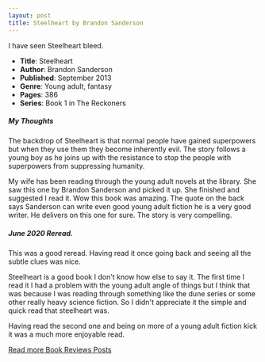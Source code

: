 ```yaml
---
layout: post
title: Steelheart by Brandon Sanderson
---
```


I have seen Steelheart bleed.

- **Title**: Steelheart
- **Author**: Brandon Sanderson
- **Published**: September 2013
- **Genre**: Young adult, fantasy
- **Pages**: 386
- **Series**: Book 1 in The Reckoners

##### My Thoughts
The backdrop of Steelheart is that normal people have gained superpowers but when they use them they become inherently evil. The story follows a young boy as he joins up with the resistance to stop the people with superpowers from suppressing humanity.

My wife has been reading through the young adult novels at the library. She saw this one by Brandon Sanderson and picked it up. She finished and suggested I read it. Wow this book was amazing. The quote on the back says Sanderson can write even good young adult fiction he is a very good writer. He delivers on this one for sure. The story is very compelling.

##### June 2020 Reread.

This was a good reread. Having read it once going back and seeing all the subtle clues was nice.

Steelheart is a good book I don't know how else to say it. The first time I read it I had a problem with the young adult angle of things but I think that was because I was reading through something like the dune series or some other really heavy science fiction. So I didn't appreciate it the simple and quick read that steelheart was.

Having read the second one and being on more of a young adult fiction kick it was a much more enjoyable read.


[Read more Book Reviews Posts](https://tactictalisman.github.io/book-reviews/)
